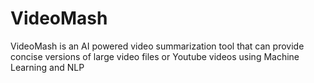 # VideoMash
VideoMash is an AI powered video summarization tool that can provide concise versions of large video files or Youtube videos using Machine Learning and NLP
